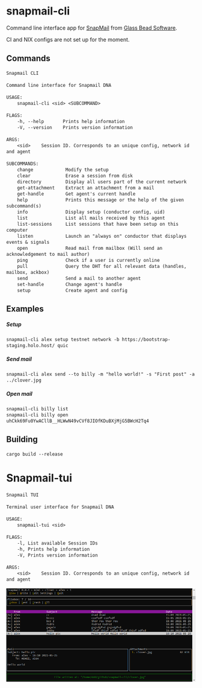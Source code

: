 # snapmail-cli

Command line interface app for [SnapMail](https://github.com/glassbeadsoftware/snapmail-release) from [Glass Bead Software](http://www.glassbead.com/).

CI and NIX configs are not set up for the moment.

## Commands

`````
Snapmail CLI

Command line interface for Snapmail DNA

USAGE:
    snapmail-cli <sid> <SUBCOMMAND>

FLAGS:
    -h, --help       Prints help information
    -V, --version    Prints version information

ARGS:
    <sid>    Session ID. Corresponds to an unique config, network id and agent

SUBCOMMANDS:
    change            Modify the setup
    clear             Erase a session from disk
    directory         Display all users part of the current network
    get-attachment    Extract an attachment from a mail
    get-handle        Get agent's current handle
    help              Prints this message or the help of the given subcommand(s)
    info              Display setup (conductor config, uid)
    list              List all mails received by this agent
    list-sessions     List sessions that have been setup on this computer
    listen            Launch an "always on" conductor that displays events & signals
    open              Read mail from mailbox (Will send an acknowledgement to mail author)
    ping              Check if a user is currently online
    pull              Query the DHT for all relevant data (handles, mailbox, ackbox)
    send              Send a mail to another agent
    set-handle        Change agent's handle
    setup             Create agent and config
`````

## Examples

##### Setup
`````
snapmail-cli alex setup testnet network -b https://bootstrap-staging.holo.host/ quic
`````
##### Send mail
`````
snapmail-cli alex send --to billy -m "hello world!" -s "First post" -a ../clover.jpg
`````
##### Open mail
`````
snapmail-cli billy list
snapmail-cli billy open uhCkk69Fu0YwACllB__HLWwN49vCVf8JIOfKDuBXjMjG5BWcH2Tq4
`````

## Building

`````
cargo build --release
`````

# Snapmail-tui

`````
Snapmail TUI

Terminal user interface for Snapmail DNA

USAGE:
    snapmail-tui <sid>

FLAGS:
    -l, List available Session IDs
    -h, Prints help information
    -V, Prints version information

ARGS:
    <sid>    Session ID. Corresponds to an unique config, network id and agent
`````

![screenshot-view](/sshots/snap-view.png)
